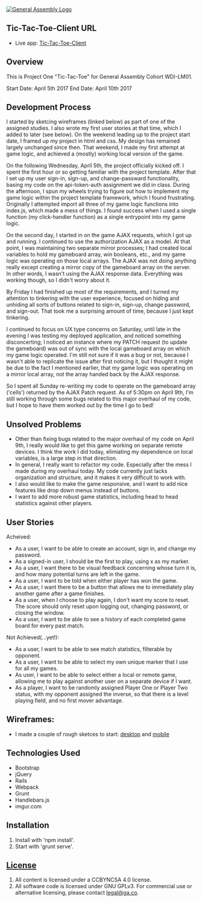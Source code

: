[![General Assembly Logo](https://camo.githubusercontent.com/1a91b05b8f4d44b5bbfb83abac2b0996d8e26c92/687474703a2f2f692e696d6775722e636f6d2f6b6538555354712e706e67)](https://generalassemb.ly/education/web-development-immersive)

## Tic-Tac-Toe-Client URL

- Live app: [Tic-Tac-Toe-Client](https://jkjellan.github.io/tic-tac-toe-client/)

## Overview
This is Project One "Tic-Tac-Toe" for General Assembly Cohort WDI-LM01.

Start Date: April 5th 2017
End Date:  April 10th 2017

## Development Process
I started by sketcing wireframes (linked below) as part of one of the assigned studies. I also wrote my first user stories at that time, which I added to later (see below).
On the weekend leading up to the project start date, I framed up my project in html and css. My design has remained largely unchanged since then. That weekend, I made my first attempt at game logic, and achieved a (mostly) working local version of the game.

On the following Wednesday, April 5th, the project officially kicked off. I spent the first hour or so getting familiar with the project template. After that I set up my user sign-in, sign-up, and change-passward functionality, basing my code on the api-token-auth assignment we did in class. During the afternoon, I spun my wheels trying to figure out how to implement my game logic within the project template framework, which I found frustrating. Originally I attempted import all three of my game logic functions into index.js, which made a mess of things. I found success when I used a single function (my click-handler function) as a single entrypoint into my game logic.

On the second day, I started in on the game AJAX requests, which I got up and running.  I continued to use the authorization AJAX as a model. At that point, I was maintaining two separate mirror processes; I had created local variables to hold my gameboard array, win booleans, etc., and my game logic was operating on those local arrays. The AJAX was not doing anything really except creating a mirror copy of the gameboard array on the server. In other words, I wasn't using the AJAX response data.  Everything was working though, so I didn't worry about it.

By Friday I had finished up most of the requirements, and I turned my attention to tinkering with the user experience, focused on hiding and unhiding all sorts of buttons related to sign-in, sign-up, change password, and sign-out.  That took me a surprising amount of time, because I just kept tinkering.

I continued to focus on UX type concerns on Saturday, until late in the evening I was testing my deployed application, and noticed something disconcerting; I noticed an instance where my PATCH request (to update the gameboard) was out of sync with the local gameboard array on which my game logic operated. I'm still not sure if it was a bug or not, because I wasn't able to replicate the issue after first noticing it, but I thought it might be due to the fact I mentioned earlier, that my game logic was operating on a mirror local array, not the array handed back by the AJAX response.

So I spent all Sunday re-writing my code to operate on the gameboard array ('cells') returned by the AJAX Patch request.  As of 5:30pm on April 9th, I'm still working through some bugs related to this major overhaul of my code, but I hope to have them worked out by the time I go to bed!


## Unsolved Problems
- Other than fixing bugs related to the major overhaul of my code on April 9th, I really would like to get this game working on separate remote devices. I think the work I did today, elimiating my dependence on local variables, is a large step in that direction.
- In general, I really want to refactor my code. Especially after the mess I made during my overhaul today. My code currently just lacks organization and structure, and it makes it very difficult to work with.
- I also would like to make the game responsive, and I want to add nice features like drop down menus instead of buttons.
- I want to add more robust game statistics, including head to head statistics against other players.

## User Stories
Acheived:
- As a user, I want to be able to create an account, sign in, and change my password.
- As a signed-in user, I should be the first to play, using x as my marker.
- As a user, I want there to be visual feedback concerning whose turn it is, and how many potential turns are left in the game.
- As a user, I want to be told when either player has won the game.
- As a user, I want there to be a button that allows me to immediately play another game after a game finishes.
- As a user, when I choose to play again, I don't want my score to reset. The score should only reset upon logging out, changing password, or closing the window.
- As a user, I want to be able to see a history of each completed game board for every past match.

Not Achieved(...yet!):
- As a user, I want to be able to see match statistics, filterable by opponent.
- As a user, I want to be able to select my own unique marker that I use for all my games.
- As user, I want to be able to select either a local or remote game, allowing me to play against another user on a separate device if I want.
- As a player, I want to be randomly assigned Player One or Player Two status, with my opponent assigned the inverse, so that there is a level playing field, and no first mover advantage.

## Wireframes:
- I made a couple of rough sketces to start:  [desktop](http://i.imgur.com/1xwuf1b.jpg) and [mobile](http://i.imgur.com/rFRisS6.jpg)


## Technologies Used
- Bootstrap
- jQuery
- Rails
- Webpack
- Grunt
- Handlebars.js
- imgur.com


## Installation

1. Install with 'npm install'.
2. Start with 'grunt serve'.

## [License](LICENSE)

1.  All content is licensed under a CC­BY­NC­SA 4.0 license.
1.  All software code is licensed under GNU GPLv3. For commercial use or
    alternative licensing, please contact legal@ga.co.
